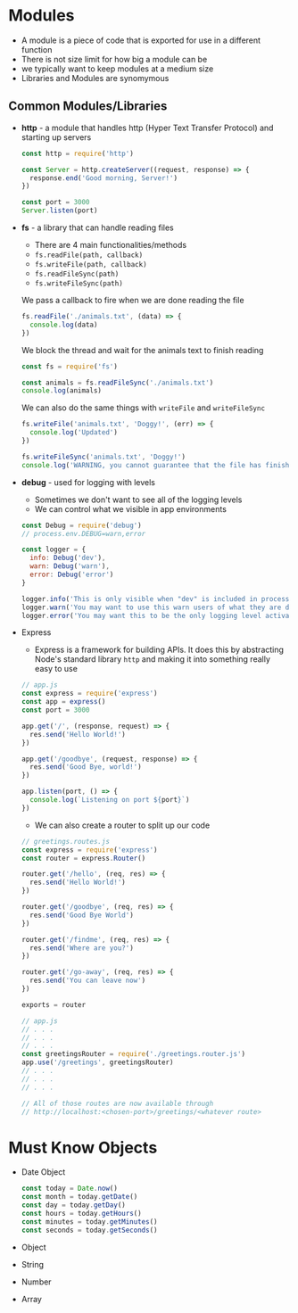 # Modules
- A module is a piece of code that is exported for use in a different function
- There is not size limit for how big a module can be
- we typically want to keep modules at a medium size
- Libraries and Modules are synomymous

## Common Modules/Libraries
* **http** - a module that handles http (Hyper Text Transfer Protocol) and starting up servers

  ```javascript
  const http = require('http')

  const Server = http.createServer((request, response) => {
    response.end('Good morning, Server!')
  })

  const port = 3000
  Server.listen(port)
  ```
* **fs** - a library that can handle reading files
  - There are 4 main functionalities/methods
  - `fs.readFile(path, callback)`
  - `fs.writeFile(path, callback)`
  - `fs.readFileSync(path)`
  - `fs.writeFileSync(path)`

  We pass a callback to fire when we are done reading the file
  ```javascript
  fs.readFile('./animals.txt', (data) => {
    console.log(data)
  })
  ```

  We block the thread and wait for the animals text to finish reading
  ```javascript
  const fs = require('fs')

  const animals = fs.readFileSync('./animals.txt')
  console.log(animals)
  ```

  We can also do the same things with `writeFile` and `writeFileSync`
  ```javascript
  fs.writeFile('animals.txt', 'Doggy!', (err) => {
    console.log('Updated')
  })

  fs.writeFileSync('animals.txt', 'Doggy!')
  console.log('WARNING, you cannot guarantee that the file has finished writing')
  ```
* **debug** - used for logging with levels
  - Sometimes we don't want to see all of the logging levels
  - We can control what we visible in app environments

  ```javascript
  const Debug = require('debug')
  // process.env.DEBUG=warn,error

  const logger = {
    info: Debug('dev'),
    warn: Debug('warn'),
    error: Debug('error')
  }

  logger.info('This is only visible when "dev" is included in process.env.DEBUG')
  logger.warn('You may want to use this warn users of what they are doing')
  logger.error('You may want this to be the only logging level activated in production')
  ```
* Express
    - Express is a framework for building APIs. It does this by abstracting
      Node's standard library `http` and making it into something really easy to use
    ```javascript
    // app.js
    const express = require('express')
    const app = express()
    const port = 3000

    app.get('/', (response, request) => {
      res.send('Hello World!')
    })

    app.get('/goodbye', (request, response) => {
      res.send('Good Bye, world!')
    })

    app.listen(port, () => {
      console.log(`Listening on port ${port}`)
    })
    ```

    - We can also create a router to split up our code

    ```javascript
    // greetings.routes.js
    const express = require('express')
    const router = express.Router()

    router.get('/hello', (req, res) => {
      res.send('Hello World!')
    })

    router.get('/goodbye', (req, res) => {
      res.send('Good Bye World')
    })

    router.get('/findme', (req, res) => {
      res.send('Where are you?')
    })

    router.get('/go-away', (req, res) => {
      res.send('You can leave now')
    })

    exports = router

    // app.js
    // . . .
    // . . .
    // . . .
    const greetingsRouter = require('./greetings.router.js')
    app.use('/greetings', greetingsRouter)
    // . . .
    // . . .
    // . . .

    // All of those routes are now available through
    // http://localhost:<chosen-port>/greetings/<whatever route>
    ```

# Must Know Objects
* Date Object

  ```javascript
  const today = Date.now()
  const month = today.getDate()
  const day = today.getDay()
  const hours = today.getHours()
  const minutes = today.getMinutes()
  const seconds = today.getSeconds()
  ```
* Object
* String
* Number
* Array
